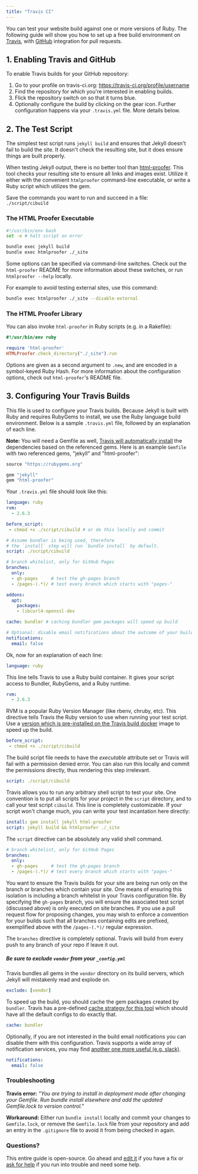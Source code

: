 ```yaml
---
title: "Travis CI"
---
```


You can test your website build against one or more versions of Ruby.
The following guide will show you how to set up a free build environment on
[Travis][travis], with [GitHub][github] integration for pull requests.

[travis]: https://travis-ci.org/
[github]: https://github.com/

## 1. Enabling Travis and GitHub

To enable Travis builds for your GitHub repository:

1. Go to your profile on travis-ci.org: https://travis-ci.org/profile/username
2. Find the repository for which you're interested in enabling builds.
3. Flick the repository switch on so that it turns blue.
4. Optionally configure the build by clicking on the gear icon. Further
   configuration happens via your `.travis.yml` file. More details below.

## 2. The Test Script

The simplest test script runs `jekyll build` and ensures that Jekyll
doesn't fail to build the site. It doesn't check the resulting site, but it
does ensure things are built properly.

When testing Jekyll output, there is no better tool than [html-proofer][html-proofer].
This tool checks your resulting site to ensure all links and images exist.
Utilize it either with the convenient `htmlproofer` command-line executable,
or write a Ruby script which utilizes the gem.

Save the commands you want to run and succeed in a file: `./script/cibuild`

### The HTML Proofer Executable

```bash
#!/usr/bin/env bash
set -e # halt script on error

bundle exec jekyll build
bundle exec htmlproofer ./_site
```

Some options can be specified via command-line switches. Check out the
`html-proofer` README for more information about these switches, or run
`htmlproofer --help` locally.

For example to avoid testing external sites, use this command:

```sh
bundle exec htmlproofer ./_site --disable-external
```

### The HTML Proofer Library

You can also invoke `html-proofer` in Ruby scripts (e.g. in a Rakefile):

```ruby
#!/usr/bin/env ruby

require 'html-proofer'
HTMLProofer.check_directory("./_site").run
```

Options are given as a second argument to `.new`, and are encoded in a
symbol-keyed Ruby Hash. For more information about the configuration options,
check out `html-proofer`'s README file.

[html-proofer]: https://github.com/gjtorikian/html-proofer

## 3. Configuring Your Travis Builds

This file is used to configure your Travis builds. Because Jekyll is built
with Ruby and requires RubyGems to install, we use the Ruby language build
environment. Below is a sample `.travis.yml` file, followed by
an explanation of each line.

**Note:** You will need a Gemfile as well, [Travis will automatically install](https://docs.travis-ci.com/user/languages/ruby/#Dependency-Management) the dependencies based on the referenced gems. Here is an example `Gemfile` with two referenced gems, "jekyll" and "html-proofer":

```ruby
source "https://rubygems.org"

gem "jekyll"
gem "html-proofer"
```

Your `.travis.yml` file should look like this:

```yaml
language: ruby
rvm:
  - 2.6.3

before_script:
 - chmod +x ./script/cibuild # or do this locally and commit

# Assume bundler is being used, therefore
# the `install` step will run `bundle install` by default.
script: ./script/cibuild

# branch whitelist, only for GitHub Pages
branches:
  only:
  - gh-pages     # test the gh-pages branch
  - /pages-(.*)/ # test every branch which starts with "pages-"

addons:
  apt:
    packages:
    - libcurl4-openssl-dev

cache: bundler # caching bundler gem packages will speed up build

# Optional: disable email notifications about the outcome of your builds
notifications:
  email: false
```

Ok, now for an explanation of each line:

```yaml
language: ruby
```

This line tells Travis to use a Ruby build container. It gives your script
access to Bundler, RubyGems, and a Ruby runtime.

```yaml
rvm:
  - 2.6.3
```

RVM is a popular Ruby Version Manager (like rbenv, chruby, etc). This
directive tells Travis the Ruby version to use when running your test
script. Use a [version which is pre-installed on the Travis build docker][5]
image to speed up the build.

```yaml
before_script:
 - chmod +x ./script/cibuild
```

The build script file needs to have the *executable* attribute set or
Travis will fail with a permission denied error. You can also run this
locally and commit the permissions directly, thus rendering this step
irrelevant.

```yaml
script: ./script/cibuild
```

Travis allows you to run any arbitrary shell script to test your site. One
convention is to put all scripts for your project in the `script`
directory, and to call your test script `cibuild`. This line is completely
customizable. If your script won't change much, you can write your test
incantation here directly:

```yaml
install: gem install jekyll html-proofer
script: jekyll build && htmlproofer ./_site
```

The `script` directive can be absolutely any valid shell command.

```yaml
# branch whitelist, only for GitHub Pages
branches:
  only:
  - gh-pages     # test the gh-pages branch
  - /pages-(.*)/ # test every branch which starts with "pages-"
```

You want to ensure the Travis builds for your site are being run only on
the branch or branches which contain your site. One means of ensuring this
isolation is including a branch whitelist in your Travis configuration
file. By specifying the `gh-pages` branch, you will ensure the associated
test script (discussed above) is only executed on site branches. If you use
a pull request flow for proposing changes, you may wish to enforce a
convention for your builds such that all branches containing edits are
prefixed, exemplified above with the `/pages-(.*)/` regular expression.

The `branches` directive is completely optional. Travis will build from every
push to any branch of your repo if leave it out.

<div class="note warning">
  <h5>Be sure to exclude <code>vendor</code> from your
   <code>_config.yml</code></h5>
  <p>Travis bundles all gems in the <code>vendor</code> directory on its build
   servers, which Jekyll will mistakenly read and explode on.</p>
</div>

```yaml
exclude: [vendor]
```

To speed up the build, you should cache the gem packages created by `bundler`.
Travis has a pre-defined [cache strategy for this tool][6] which should have
all the default configs to do exactly that.

```yaml
cache: bundler
```

Optionally, if you are not interested in the build email notifications you
can disable them with this configuration. Travis supports a wide array of
notification services, you may find [another one more useful (e.g. slack)][7].

```yaml
notifications:
  email: false
```

### Troubleshooting

**Travis error:** *"You are trying to install in deployment mode after changing
your Gemfile. Run bundle install elsewhere and add the updated Gemfile.lock
to version control."*

**Workaround:** Either run `bundle install` locally and commit your changes to
`Gemfile.lock`, or remove the `Gemfile.lock` file from your repository and add
an entry in the `.gitignore` file to avoid it from being checked in again.

### Questions?

This entire guide is open-source. Go ahead and [edit it][3] if you have a
fix or [ask for help][4] if you run into trouble and need some help.

[3]: https://github.com/jekyll/jekyll/edit/master/docs/_docs/continuous-integration/travis-ci.md
[4]: https://jekyllrb.com/help/
[5]: https://docs.travis-ci.com/user/languages/ruby/#Specifying-Ruby-versions-and-implementations
[6]: https://docs.travis-ci.com/user/caching/#Caching-directories-(Bundler%2C-dependencies)
[7]: https://docs.travis-ci.com/user/notifications/
